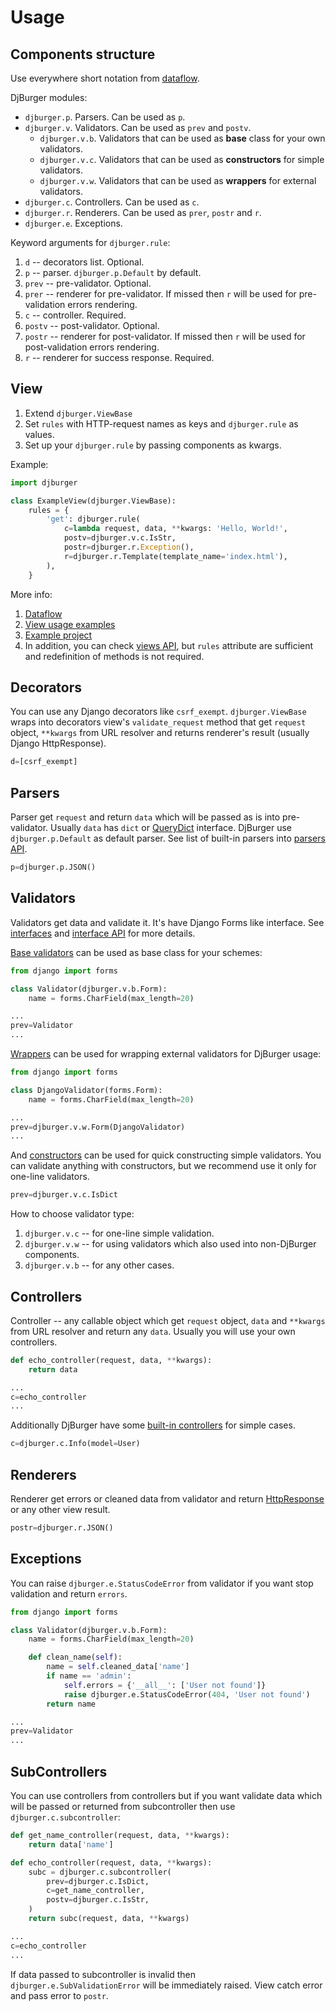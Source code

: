 # Usage

## Components structure

Use everywhere short notation from [dataflow](philosophy.html#dataflow).

DjBurger modules:

+ `djburger.p`. Parsers. Can be used as `p`.
+ `djburger.v`. Validators. Can be used as `prev` and `postv`.
  + `djburger.v.b`. Validators that can be used as **base** class for your own validators.
  + `djburger.v.c`. Validators that can be used as **constructors** for simple validators.
  + `djburger.v.w`. Validators that can be used as **wrappers** for external validators.
+ `djburger.c`. Controllers. Can be used as `c`.
+ `djburger.r`. Renderers. Can be used as `prer`, `postr` and `r`.
+ `djburger.e`. Exceptions.

Keyword arguments for `djburger.rule`:

1. `d` -- decorators list. Optional.
1. `p` -- parser. `djburger.p.Default` by default.
1. `prev` -- pre-validator. Optional.
1. `prer` -- renderer for pre-validator. If missed then `r` will be used for pre-validation errors rendering.
1. `c` -- controller. Required.
1. `postv` -- post-validator. Optional.
1. `postr` -- renderer for post-validator. If missed then `r` will be used for post-validation errors rendering.
1. `r` -- renderer for success response. Required.


## View

1. Extend `djburger.ViewBase`
1. Set `rules` with HTTP-request names as keys and `djburger.rule` as values.
1. Set up your `djburger.rule` by passing components as kwargs.

Example:

```python
import djburger

class ExampleView(djburger.ViewBase):
    rules = {
        'get': djburger.rule(
            c=lambda request, data, **kwargs: 'Hello, World!',
            postv=djburger.v.c.IsStr,
            postr=djburger.r.Exception(),
            r=djburger.r.Template(template_name='index.html'),
        ),
    }
```

More info:

1. [Dataflow](philosophy.html#dataflow)
1. [View usage examples](examples.html#view)
1. [Example project](https://github.com/orsinium/djburger/tree/master/example)
1. In addition, you can check [views API](views.html), but `rules` attribute are sufficient and redefinition of methods is not required.


## Decorators

You can use any Django decorators like `csrf_exempt`. `djburger.ViewBase` wraps into decorators view's `validate_request` method that get `request` object, `**kwargs` from URL resolver and returns renderer's result (usually Django HttpResponse).

```python
d=[csrf_exempt]
```


## Parsers

Parser get `request` and return `data` which will be passed as is into pre-validator. Usually `data` has `dict` or [QueryDict](https://docs.djangoproject.com/en/2.0/ref/request-response/#django.http.QueryDict) interface. DjBurger use `djburger.p.Default` as default parser. See list of built-in parsers into [parsers API](parsers.html).

```python
p=djburger.p.JSON()
```


## Validators

Validators get data and validate it. It's have Django Forms like interface. See [interfaces](interfaces.html) and [interface API](validators.html#djburger.validators.bases.IValidator) for more details.

[Base validators](validators.html#module-djburger.validators.bases) can be used as base class for your schemes:

```python
from django import forms

class Validator(djburger.v.b.Form):
    name = forms.CharField(max_length=20)

...
prev=Validator
...
```

[Wrappers](validators.html#module-djburger.validators.wrappers) can be used for wrapping external validators for DjBurger usage:

```python
from django import forms

class DjangoValidator(forms.Form):
    name = forms.CharField(max_length=20)

...
prev=djburger.v.w.Form(DjangoValidator)
...
```

And [constructors](validators.html#module-djburger.validators.constructors) can be used for quick constructing simple validators. You can validate anything with constructors, but we recommend use it only for one-line validators.


```python
prev=djburger.v.c.IsDict
```


How to choose validator type:

1. `djburger.v.c` -- for one-line simple validation.
1. `djburger.v.w` -- for using validators which also used into non-DjBurger components.
1. `djburger.v.b` -- for any other cases.


## Controllers

Controller -- any callable object which get `request` object, `data` and `**kwargs` from URL resolver and return any `data`. Usually you will use your own controllers.

```python
def echo_controller(request, data, **kwargs):
    return data

...
c=echo_controller
...
```

Additionally DjBurger have some [built-in controllers](controllers.html) for simple cases.

```python
c=djburger.c.Info(model=User)
```


## Renderers

Renderer get errors or cleaned data from validator and return [HttpResponse](https://docs.djangoproject.com/en/2.0/ref/request-response/#httpresponse-objects) or any other view result.

```python
postr=djburger.r.JSON()
```


## Exceptions

You can raise `djburger.e.StatusCodeError` from validator if you want stop validation and return `errors`.

```python
from django import forms

class Validator(djburger.v.b.Form):
    name = forms.CharField(max_length=20)

    def clean_name(self):
        name = self.cleaned_data['name']
        if name == 'admin':
            self.errors = {'__all__': ['User not found']}
            raise djburger.e.StatusCodeError(404, 'User not found')
        return name

...
prev=Validator
...
```


## SubControllers

You can use controllers from controllers but if you want validate data which will be passed or returned from subcontroller then use `djburger.c.subcontroller`:

```python
def get_name_controller(request, data, **kwargs):
    return data['name']

def echo_controller(request, data, **kwargs):
    subc = djburger.c.subcontroller(
        prev=djburger.c.IsDict,
        c=get_name_controller,
        postv=djburger.c.IsStr,
    )
    return subc(request, data, **kwargs)

...
c=echo_controller
...
```

If data passed to subcontroller is invalid then `djburger.e.SubValidationError` will be immediately raised. View catch error and pass error to `postr`.
